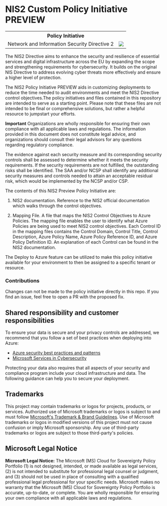 # NIS2 Custom Policy Initiative PREVIEW
<table>
    <tr>
        <th colspan='2' style='text-align:center'>Policy Initiative</th>
    </tr>
    <tr>
        <td>Network and Information Security Directive 2</td>
        <td>
                <a href=https://portal.azure.com/#create/Microsoft.Template/uri/https%3A%2F%2Fraw.githubusercontent.com%2FAzure%2Findustry-policy-portfolio%2Frefs%2Fheads%2Fmain%2Fcloud-for-sovereignty%2FARMTemplates%2FNetwork_and_Information_Security_Directive_2.json target=_blank>
                    <img src=https://aka.ms/deploytoazurebutton/>
                </a>
                </td>
    </tr>
</table>
 The NIS2 Directive aims to enhance the security and resilience of essential services and digital infrastructure across the EU by expanding the scope and strengthening requirements for cybersecurity. It builds on the original NIS Directive to address evolving cyber threats more effectively and ensure a higher level of protection. 
 
 The NIS2 Policy Initiative PREVIEW aids in customizing deployments to reduce the time needed to audit environments and meet the NIS2 Directive control objectives.The policy initiatives and files contained in this repository are intended to serve as a starting point. Please note that these files are not intended to be final or comprehensive solutions, but rather a helpful resource to jumpstart your efforts.

**Important** Organizations are wholly responsible for ensuring their own compliance with all applicable laws and regulations. The information provided in this document does not constitute legal advice, and organizations should consult their legal advisors for any questions regarding regulatory compliance.

The evidence against each security measure and its corresponding security controls shall be assessed to determine whether it meets the security requirements. If the security requirements are not fulfilled, the outstanding risks shall be identified. The SAA and/or NCSP shall identify any additional security measures and controls needed to attain an acceptable residual risk, which would be implemented by the NCSP and/or CSP.

The contents of this NIS2 Preview Policy Initiative are:
 1. NIS2 documentation. Reference to the NIS2 official documentation which walks through the control objectives.

 2. Mapping File. A file that maps the NIS2 Control Objectives to Azure Policies. The mapping file enables the user to identify what Azure Policies are being used to meet NIS2 control objectives. Each Control ID in the mapping files contains the Control Domain, Control Title, Control Description, Azure Policy Name, Azure Policy Reference ID, and Azure Policy Definition ID. An explanation of each Control can be found in the NIS2 documentation.

The Deploy to Azure feature can be utilized to make this policy initiative available for your environment to then be assigned to a specific tenant or resource. 

 ### Contributions
 Changes can not be made to the policy initiative directly in this repo. If you find an issue, feel free to open a PR with the proposed fix.

## Shared responsibility and customer responsibilities

To ensure your data is secure and your privacy controls are addressed, we recommend that you follow a set of best practices when deploying into Azure:

* [Azure security best practices and patterns](https://learn.microsoft.com/azure/security/fundamentals/best-practices-and-patterns)
* [Microsoft Services in Cybersecurity](https://learn.microsoft.com/azure/security/fundamentals/cyber-services)

Protecting your data also requires that all aspects of your security and compliance program include your cloud infrastructure and data. 
The following guidance can help you to secure your deployment.

## Trademarks

This project may contain trademarks or logos for projects, products, or services. Authorized use of Microsoft 
trademarks or logos is subject to and must follow 
[Microsoft's Trademark & Brand Guidelines](https://www.microsoft.com/legal/intellectualproperty/trademarks/usage/general).
Use of Microsoft trademarks or logos in modified versions of this project must not cause confusion or imply Microsoft sponsorship.
Any use of third-party trademarks or logos are subject to those third-party's policies.

## Microsoft Legal Notice

**Microsoft Legal Notice:** The Microsoft (MS) Cloud for Sovereignty Policy Portfolio (1) is not designed, intended, or made available as legal services, (2) is not intended to substitute for professional legal counsel or judgment, and (3) should not be used in place of consulting with a qualified professional legal professional for your specific needs. Microsoft makes no warranty that the Microsoft (MS) Cloud for Sovereignty Policy Portfolio is accurate, up-to-date, or complete. You are wholly responsible for ensuring your own compliance with all applicable laws and regulations. 

